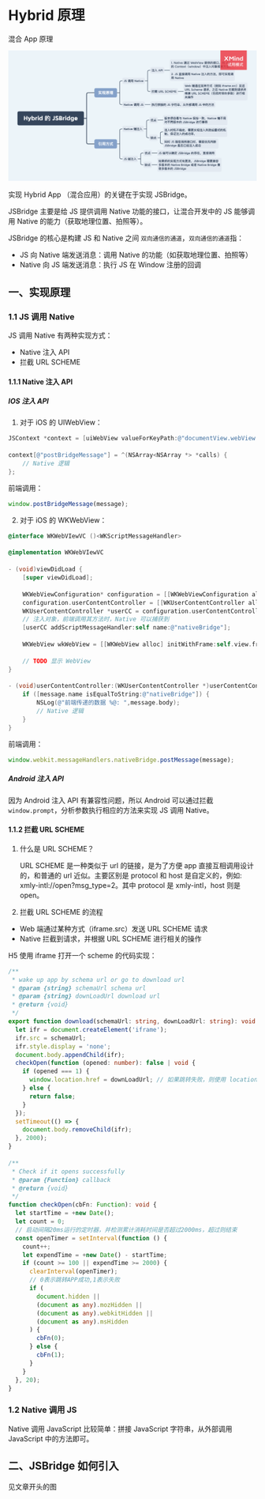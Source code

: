 # Hybrid 原理

混合 App 原理

<img src="./assets/Hybrid 的 JSBridge.png">

实现 Hybrid App （混合应用）的关键在于实现 JSBridge。

JSBridge 主要是给 JS 提供调用 Native 功能的接口，让混合开发中的 JS 能够调用 Native 的能力（获取地理位置、拍照等）。

JSBridge 的核心是构建 JS 和 Native 之间 `双向通信的通道`，`双向通信的通道`指：

- JS 向 Native 端发送消息：调用 Native 的功能（如获取地理位置、拍照等）
- Native 向 JS 端发送消息：执行 JS 在 Window 注册的回调

## 一、实现原理

### 1.1 JS 调用 Native

JS 调用 Native 有两种实现方式：

- Native 注入 API
- 拦截 URL SCHEME

#### 1.1.1 Native 注入 API

##### IOS 注入 API

1. 对于 iOS 的 UIWebView：

```objective-c
JSContext *context = [uiWebView valueForKeyPath:@"documentView.webView.mainFrame.javaScriptContext"];

context[@"postBridgeMessage"] = ^(NSArray<NSArray *> *calls) {
    // Native 逻辑
};
```

前端调用：

```js
window.postBridgeMessage(message);
```

2. 对于 iOS 的 WKWebView：

```objective-c
@interface WKWebVIewVC ()<WKScriptMessageHandler>

@implementation WKWebVIewVC

- (void)viewDidLoad {
    [super viewDidLoad];

    WKWebViewConfiguration* configuration = [[WKWebViewConfiguration alloc] init];
    configuration.userContentController = [[WKUserContentController alloc] init];
    WKUserContentController *userCC = configuration.userContentController;
    // 注入对象，前端调用其方法时，Native 可以捕获到
    [userCC addScriptMessageHandler:self name:@"nativeBridge"];

    WKWebView wkWebView = [[WKWebView alloc] initWithFrame:self.view.frame configuration:configuration];

    // TODO 显示 WebView
}

- (void)userContentController:(WKUserContentController *)userContentController didReceiveScriptMessage:(WKScriptMessage *)message {
    if ([message.name isEqualToString:@"nativeBridge"]) {
        NSLog(@"前端传递的数据 %@: ",message.body);
        // Native 逻辑
    }
}
```

前端调用：

```js
window.webkit.messageHandlers.nativeBridge.postMessage(message);
```

##### Android 注入 API

因为 Android 注入 API 有兼容性问题，所以 Android 可以通过拦截 `window.prompt`，分析参数执行相应的方法来实现 JS 调用 Native。

#### 1.1.2 拦截 URL SCHEME

1. 什么是 URL SCHEME？

   URL SCHEME 是一种类似于 url 的链接，是为了方便 app 直接互相调用设计的，和普通的 url 近似。主要区别是 protocol 和 host 是自定义的，例如: xmly-intl://open?msg_type=2。其中 protocol 是 xmly-intl，host 则是 open。

2. 拦截 URL SCHEME 的流程

- Web 端通过某种方式（iframe.src）发送 URL SCHEME 请求
- Native 拦截到请求，并根据 URL SCHEME 进行相关的操作

H5 使用 iframe 打开一个 scheme 的代码实现：

```typescript
/**
 * wake up app by schema url or go to download url
 * @param {string} schemaUrl schema url
 * @param {string} downLoadUrl download url
 * @return {void}
 */
export function download(schemaUrl: string, downLoadUrl: string): void {
  let ifr = document.createElement('iframe');
  ifr.src = schemaUrl;
  ifr.style.display = 'none';
  document.body.appendChild(ifr);
  checkOpen(function (opened: number): false | void {
    if (opened === 1) {
      window.location.href = downLoadUrl; // 如果跳转失败，则使用 location.href 弥补
    } else {
      return false;
    }
  });
  setTimeout(() => {
    document.body.removeChild(ifr);
  }, 2000);
}

/**
 * Check if it opens successfully
 * @param {Function} callback
 * @return {void}
 */
function checkOpen(cbFn: Function): void {
  let startTime = +new Date();
  let count = 0;
  // 启动间隔20ms运行的定时器，并检测累计消耗时间是否超过2000ms，超过则结束
  const openTimer = setInterval(function () {
    count++;
    let expendTime = +new Date() - startTime;
    if (count >= 100 || expendTime >= 2000) {
      clearInterval(openTimer);
      // 0表示跳转APP成功,1表示失败
      if (
        document.hidden ||
        (document as any).mozHidden ||
        (document as any).webkitHidden ||
        (document as any).msHidden
      ) {
        cbFn(0);
      } else {
        cbFn(1);
      }
    }
  }, 20);
}
```

### 1.2 Native 调用 JS

Native 调用 JavaScript 比较简单：拼接 JavaScript 字符串，从外部调用 JavaScript 中的方法即可。

## 二、JSBridge 如何引入

见文章开头的图
